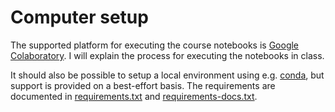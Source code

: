# Computer setup

The supported platform for executing the course notebooks is [Google
Colaboratory](https://colab.google.com). I will explain the process for
executing the notebooks in class.

It should also be possible to setup a local environment using e.g.
[conda](https://conda.org), but support is provided on a best-effort basis. The
requirements are documented in
[requirements.txt](https://github.com/jhale/numerical-solutions-pdes/blob/main/requirements.txt)
and
[requirements-docs.txt](https://github.com/jhale/numerical-solutions-pdes/blob/main/requirements-docs.txt).
